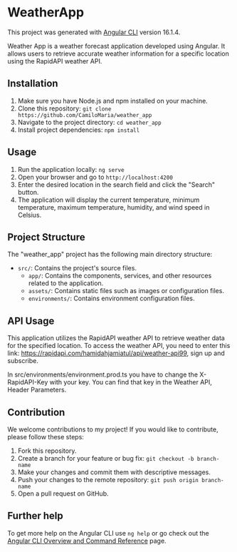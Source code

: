 # WeatherApp

This project was generated with [Angular CLI](https://github.com/angular/angular-cli) version 16.1.4.

Weather App is a weather forecast application developed using Angular. It allows users to retrieve accurate weather information for a specific location using the RapidAPI weather API.

## Installation

1. Make sure you have Node.js and npm installed on your machine.
2. Clone this repository: `git clone https://github.com/CamiloMaria/weather_app`
3. Navigate to the project directory: `cd weather_app`
4. Install project dependencies: `npm install`


## Usage

1. Run the application locally: `ng serve`
2. Open your browser and go to `http://localhost:4200`
3. Enter the desired location in the search field and click the "Search" button.
4. The application will display the current temperature, minimum temperature, maximum temperature, humidity, and wind speed in Celsius.

## Project Structure

The "weather_app" project has the following main directory structure:

- `src/`: Contains the project's source files.
  - `app/`: Contains the components, services, and other resources related to the application.
  - `assets/`: Contains static files such as images or configuration files.
  - `environments/`: Contains environment configuration files.

## API Usage

This application utilizes the RapidAPI weather API to retrieve weather data for the specified location. To access the weather API, you need to enter this link: https://rapidapi.com/hamidahjamiatul/api/weather-api99, sign up and subscribe.

In src/environments/environment.prod.ts you have to change the X-RapidAPI-Key with your key. You can find that key in the Weather API, Header Parameters.

## Contribution

We welcome contributions to my project! If you would like to contribute, please follow these steps:

1. Fork this repository.
2. Create a branch for your feature or bug fix: `git checkout -b branch-name`
3. Make your changes and commit them with descriptive messages.
4. Push your changes to the remote repository: `git push origin branch-name`
5. Open a pull request on GitHub.


## Further help

To get more help on the Angular CLI use `ng help` or go check out the [Angular CLI Overview and Command Reference](https://angular.io/cli) page.
